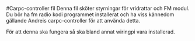 #Carpc-controller fil
Denna fil sköter styrningar för vridrattar och FM modul. Du bör ha fm radio kodi programmet installerat och ha viss kännedom
gällande Andreis carpc-controller för att använda detta.

För att denna ska fungera så ska bland annat wiringpi vara installerad.
